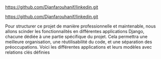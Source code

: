 https://github.com/Djanfarouhanif/linkedin.git


https://github.com/Djanfarouhanif/linkedin.git


Pour structurer ce projet de manière professionnelle et maintenable, nous allons scinder les fonctionnalités en différentes applications Django, chacune dédiée à une partie spécifique du projet. Cela permettra une meilleure organisation, une réutilisabilité du code, et une séparation des préoccupations. Voici les différentes applications et leurs modèles avec relations clés définies 